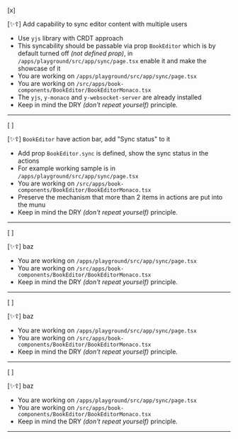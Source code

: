 [x]

[✨☦️] Add capability to sync editor content with multiple users

-   Use `yjs` library with CRDT approach
-   This syncability should be passable via prop `BookEditor` which is by default turned off _(not defined prop)_, in `/apps/playground/src/app/sync/page.tsx` enable it and make the showcase of it
-   You are working on `/apps/playground/src/app/sync/page.tsx`
-   You are working on `/src/apps/book-components/BookEditor/BookEditorMonaco.tsx`
-   The `yjs`, `y-monaco` and `y-websocket-server` are already installed
-   Keep in mind the DRY _(don't repeat yourself)_ principle.

---

[ ]

[✨☦️] `BookEditor` have action bar, add "Sync status" to it

-   Add prop `BookEditor.sync` is defined, show the sync status in the actions
-   For example working sample is in `/apps/playground/src/app/sync/page.tsx`
-   You are working on `/src/apps/book-components/BookEditor/BookEditorMonaco.tsx`
-   Preserve the mechanism that more than 2 items in actions are put into the munu
-   Keep in mind the DRY _(don't repeat yourself)_ principle.

---

[ ]

[✨☦️] baz

-   You are working on `/apps/playground/src/app/sync/page.tsx`
-   You are working on `/src/apps/book-components/BookEditor/BookEditorMonaco.tsx`
-   Keep in mind the DRY _(don't repeat yourself)_ principle.

---

[ ]

[✨☦️] baz

-   You are working on `/apps/playground/src/app/sync/page.tsx`
-   You are working on `/src/apps/book-components/BookEditor/BookEditorMonaco.tsx`
-   Keep in mind the DRY _(don't repeat yourself)_ principle.

---

[ ]

[✨☦️] baz

-   You are working on `/apps/playground/src/app/sync/page.tsx`
-   You are working on `/src/apps/book-components/BookEditor/BookEditorMonaco.tsx`
-   Keep in mind the DRY _(don't repeat yourself)_ principle.

---
